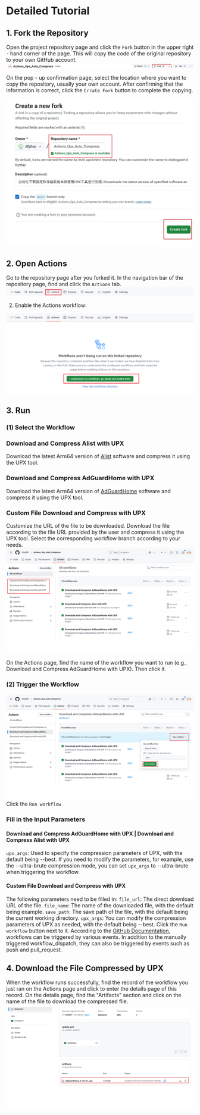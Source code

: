 # Detailed Tutorial

## 1. Fork the Repository
Open the project repository page and click the `Fork` button in the upper right - hand corner of the page. This will copy the code of the original repository to your own GitHub account.
![fork](./images/fork-btn.png 'fork')

On the pop - up confirmation page, select the location where you want to copy the repository, usually your own account. After confirming that the information is correct, click the `Crrate Fork` button to complete the copying.

![fork2](./images/fork-detail.png 'fork2')

## 2. Open Actions
Go to the repository page after you forked it.
In the navigation bar of the repository page, find and click the `Actions` tab.
![Actions Entry](./images/actions-btn.png 'Actions Entry')

2. Enable the Actions workflow:

![Enable Actions Workflow](./images/actions-enable.png 'Enable Actions Workflow')

## 3. Run
### (1) Select the Workflow
### Download and Compress Alist with UPX
Download the latest Arm64 version of [Alist](https://github.com/AlistGo/alist) software and compress it using the UPX tool.
### Download and Compress AdGuardHome with UPX
Download the latest Arm64 version of [AdGuardHome](https://github.com/AdguardTeam/AdGuardHome) software and compress it using the UPX tool.
### Custom File Download and Compress with UPX
Customize the URL of the file to be downloaded. Download the file according to the file URL provided by the user and compress it using the UPX tool.
Select the corresponding workflow branch according to your needs.
![Select Workflow Branch](./images/choose.png 'Select Workflow Branch')

On the Actions page, find the name of the workflow you want to run (e.g., Download and Compress AdGuardHome with UPX). Then click it.
### (2) Trigger the Workflow
![run workflow](./images/run.png 'run workflow')
Click the `Run workflow`
### Fill in the Input Parameters
#### Download and Compress AdGuardHome with UPX | Download and Compress Alist with UPX
`upx_args`: Used to specify the compression parameters of UPX, with the default being --best. If you need to modify the parameters, for example, use the --ultra-brute compression mode, you can set `upx_args` to --ultra-brute when triggering the workflow.
#### Custom File Download and Compress with UPX
The following parameters need to be filled in:
`file_url`: The direct download URL of the file.
`file_name`: The name of the downloaded file, with the default being example.
`save_path`: The save path of the file, with the default being the current working directory.
`upx_args`: You can modify the compression parameters of UPX as needed, with the default being --best.
Click the `Run workflow` button next to it.
According to the [GitHub Documentation](https://docs.github.com/en/actions), workflows can be triggered by various events. In addition to the manually triggered workflow_dispatch, they can also be triggered by events such as push and pull_request.


## 4. Download the File Compressed by UPX
When the workflow runs successfully, find the record of the workflow you just ran on the Actions page and click to enter the details page of this record.
On the details page, find the "Artifacts" section and click on the name of the file to download the compressed file.
![download artifacts](./images/download.png 'run workflow')